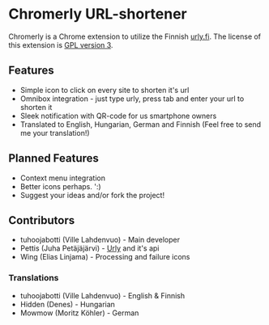 Chromerly URL-shortener
=======================
Chromerly is a Chrome extension to utilize the Finnish [urly.fi](http://urly.fi/). The license of this extension is [GPL version 3](https://github.com/tuhoojabotti/Chromerly-URL-shortener/blob/master/COPYING).

Features
--------
* Simple icon to click on every site to shorten it's url
* Omnibox integration - just type urly, press tab and enter your url to shorten it
* Sleek notification with QR-code for us smartphone owners
* Translated to English, Hungarian, German and Finnish (Feel free to send me your translation!)

Planned Features
----------------
* Context menu integration
* Better icons perhaps. ':)
* Suggest your ideas and/or fork the project!

Contributors
-----------
* tuhoojabotti (Ville Lahdenvuo) - Main developer
* Pettis (Juha Petäjäjärvi) - [Urly](http://urly.fi/ "In Finnish") and it's api
* Wing (Elias Linjama) - Processing and failure icons

### Translations
* tuhoojabotti (Ville Lahdenvuo) - English & Finnish
* Hidden (Denes) - Hungarian
* Mowmow (Moritz Köhler) - German